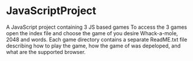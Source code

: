 # JavaScriptProject
A JavaScript project containing 3 JS based games
To access the 3 games open the index file and choose the game of you desire
Whack-a-mole, 2048 and words.
Each game directory contains a separate ReadME.txt file describing how to play the game, how the game of was depeloped, and what are the supported browser.
